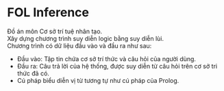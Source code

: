 # FOL Inference<br/>
Đồ án môn Cơ sở trí tuệ nhân tạo.<br/>
Xây dựng chương trình suy diễn logic bằng suy diễn lùi.<br/>
Chương trình có dữ liệu đầu vào và đầu ra như sau:
- Đầu vào: Tập tin chứa cơ sở trí thức và câu hỏi của người dùng.<br/>
- Đầu ra: Câu trả lời của hệ thống, được suy diễn từ câu hỏi trên cơ sở tri thức đã có.<br/>
- Cú pháp biểu diễn vị từ tương tự như cú pháp của Prolog.

